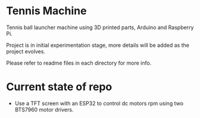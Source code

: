 # Tennis Machine

Tennis ball launcher machine using 3D printed parts, Arduino and Raspberry Pi.

Project is in initial experimentation stage, more details will be added as the project evolves.

Please refer to readme files in each directory for more info.


# Current state of repo

- Use a TFT screen with an ESP32 to control dc motors rpm using two BTS7960 motor drivers.